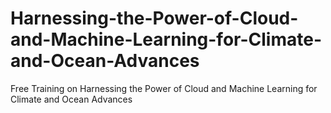 # Harnessing-the-Power-of-Cloud-and-Machine-Learning-for-Climate-and-Ocean-Advances
Free Training on Harnessing the Power of Cloud and Machine Learning for Climate and Ocean Advances
